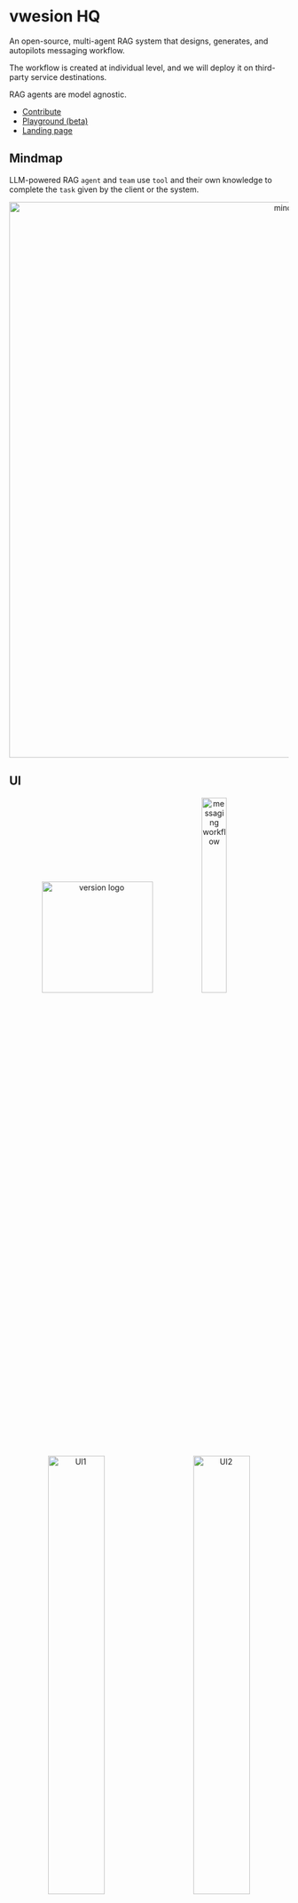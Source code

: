 # vwesion HQ

An open-source, multi-agent RAG system that designs, generates, and autopilots messaging workflow.

The workflow is created at individual level, and we will deploy it on third-party service destinations.

RAG agents are model agnostic.

- [Contribute](https://github.com/versionHQ/multi-agent-system)
- [Playground (beta)](https://versi0n.io/)
- [Landing page](https://home.versi0n.io)


## Mindmap

LLM-powered RAG `agent` and `team` use `tool` and their own knowledge to complete the `task` given by the client or the system.

<p align="center">
   <img src="https://res.cloudinary.com/dfeirxlea/image/upload/v1733556715/pj_m_home/urwte15at3h0dr8mdlyo.png" alt="mindmap" width="1000">
</p>


## UI
<p align="center">
   <img src="https://res.cloudinary.com/dfeirxlea/image/upload/v1728219760/pj_m_home/wkxvmmyah5dvhbdah1qn.png" alt="version logo" width="200">
   &nbsp; &nbsp; &nbsp; &nbsp;
   <img src="https://res.cloudinary.com/dfeirxlea/image/upload/v1728302420/pj_m_home/xy58a7imyquuvkgukqxt.png" width="30%" alt="messaging workflow">
</p>


<p align="center">
   <img alt="UI1" src="https://res.cloudinary.com/dfeirxlea/image/upload/v1732801909/pj_m_home/ibi8b1ohv2sioqdkoq7n.png" width="45%">
   &nbsp; &nbsp; &nbsp; &nbsp;
   <img alt="UI2" src="https://res.cloudinary.com/dfeirxlea/image/upload/v1733414200/pj_m_home/tqgg3xfpk5x4i6rh3egv.png" width="45%">
</p>

